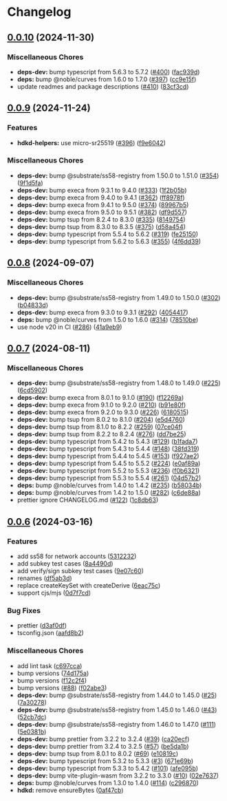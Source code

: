 # Changelog

## [0.0.10](https://github.com/polkadot-labs/hdkd/compare/hdkd-v0.0.9...hdkd-v0.0.10) (2024-11-30)


### Miscellaneous Chores

* **deps-dev:** bump typescript from 5.6.3 to 5.7.2 ([#400](https://github.com/polkadot-labs/hdkd/issues/400)) ([fac939d](https://github.com/polkadot-labs/hdkd/commit/fac939d8dbe7bcd7db9e2fca1c03ab0f1cdb1847))
* **deps:** bump @noble/curves from 1.6.0 to 1.7.0 ([#397](https://github.com/polkadot-labs/hdkd/issues/397)) ([cc9e15f](https://github.com/polkadot-labs/hdkd/commit/cc9e15fbe26b50fb6d59dec63ddd6e4aefa1782d))
* update readmes and package descriptions ([#410](https://github.com/polkadot-labs/hdkd/issues/410)) ([83cf3cd](https://github.com/polkadot-labs/hdkd/commit/83cf3cdc75862f6048269b2f3327ce74ccca905d))

## [0.0.9](https://github.com/polkadot-labs/hdkd/compare/hdkd-v0.0.8...hdkd-v0.0.9) (2024-11-24)


### Features

* **hdkd-helpers:** use micro-sr25519 ([#396](https://github.com/polkadot-labs/hdkd/issues/396)) ([f9e6042](https://github.com/polkadot-labs/hdkd/commit/f9e604294dca10e35ff750e02f92392befb0ab63))


### Miscellaneous Chores

* **deps-dev:** bump @substrate/ss58-registry from 1.50.0 to 1.51.0 ([#354](https://github.com/polkadot-labs/hdkd/issues/354)) ([9f1d5fa](https://github.com/polkadot-labs/hdkd/commit/9f1d5fa668f4dedd769d93dcf205d6ea664d5d4c))
* **deps-dev:** bump execa from 9.3.1 to 9.4.0 ([#333](https://github.com/polkadot-labs/hdkd/issues/333)) ([1f2b05b](https://github.com/polkadot-labs/hdkd/commit/1f2b05b366391099356642a752da2ac454bb2530))
* **deps-dev:** bump execa from 9.4.0 to 9.4.1 ([#362](https://github.com/polkadot-labs/hdkd/issues/362)) ([ff8978f](https://github.com/polkadot-labs/hdkd/commit/ff8978ff15839b123cca7d935239f6cdd24edc27))
* **deps-dev:** bump execa from 9.4.1 to 9.5.0 ([#374](https://github.com/polkadot-labs/hdkd/issues/374)) ([89967b5](https://github.com/polkadot-labs/hdkd/commit/89967b59744b4ef0637fb932c8f309c1c5d5a10b))
* **deps-dev:** bump execa from 9.5.0 to 9.5.1 ([#382](https://github.com/polkadot-labs/hdkd/issues/382)) ([df9d557](https://github.com/polkadot-labs/hdkd/commit/df9d557b65fbcbfa32a27b828d9053f5360227fa))
* **deps-dev:** bump tsup from 8.2.4 to 8.3.0 ([#335](https://github.com/polkadot-labs/hdkd/issues/335)) ([8149754](https://github.com/polkadot-labs/hdkd/commit/8149754188a91b8a1b73824ad1f07f8916d42291))
* **deps-dev:** bump tsup from 8.3.0 to 8.3.5 ([#375](https://github.com/polkadot-labs/hdkd/issues/375)) ([d58a454](https://github.com/polkadot-labs/hdkd/commit/d58a4547af46f0580f64a17bff00ee72dbfebafb))
* **deps-dev:** bump typescript from 5.5.4 to 5.6.2 ([#319](https://github.com/polkadot-labs/hdkd/issues/319)) ([fe25150](https://github.com/polkadot-labs/hdkd/commit/fe25150aa0c0a373de484b8fd55fc41c61145c05))
* **deps-dev:** bump typescript from 5.6.2 to 5.6.3 ([#355](https://github.com/polkadot-labs/hdkd/issues/355)) ([4f6dd39](https://github.com/polkadot-labs/hdkd/commit/4f6dd398c6e17334b48768b3f0d661e8cbc95350))

## [0.0.8](https://github.com/polkadot-labs/hdkd/compare/hdkd-v0.0.7...hdkd-v0.0.8) (2024-09-07)


### Miscellaneous Chores

* **deps-dev:** bump @substrate/ss58-registry from 1.49.0 to 1.50.0 ([#302](https://github.com/polkadot-labs/hdkd/issues/302)) ([b04833d](https://github.com/polkadot-labs/hdkd/commit/b04833d166e70ead4213e7889695418374ea05d4))
* **deps-dev:** bump execa from 9.3.0 to 9.3.1 ([#292](https://github.com/polkadot-labs/hdkd/issues/292)) ([4054417](https://github.com/polkadot-labs/hdkd/commit/4054417eb860750c82822e16636301e55bbf6444))
* **deps:** bump @noble/curves from 1.5.0 to 1.6.0 ([#314](https://github.com/polkadot-labs/hdkd/issues/314)) ([78510be](https://github.com/polkadot-labs/hdkd/commit/78510be0d236f84481ece7bca84d2b097eb44ad5))
* use node v20 in CI ([#286](https://github.com/polkadot-labs/hdkd/issues/286)) ([41a9eb9](https://github.com/polkadot-labs/hdkd/commit/41a9eb96e7eb6f50b0bef829635b3643d2994c7a))

## [0.0.7](https://github.com/polkadot-labs/hdkd/compare/hdkd-v0.0.6...hdkd-v0.0.7) (2024-08-11)


### Miscellaneous Chores

* **deps-dev:** bump @substrate/ss58-registry from 1.48.0 to 1.49.0 ([#225](https://github.com/polkadot-labs/hdkd/issues/225)) ([6cd5902](https://github.com/polkadot-labs/hdkd/commit/6cd59025cd7099a261ea29fb47aa22dac2a94fc6))
* **deps-dev:** bump execa from 8.0.1 to 9.1.0 ([#190](https://github.com/polkadot-labs/hdkd/issues/190)) ([f12269a](https://github.com/polkadot-labs/hdkd/commit/f12269a9f4a37930715215ddcdc52a9f09845a2d))
* **deps-dev:** bump execa from 9.1.0 to 9.2.0 ([#210](https://github.com/polkadot-labs/hdkd/issues/210)) ([b91e80f](https://github.com/polkadot-labs/hdkd/commit/b91e80f67d5b0d646b7f2ec4cc99d35203c0971f))
* **deps-dev:** bump execa from 9.2.0 to 9.3.0 ([#226](https://github.com/polkadot-labs/hdkd/issues/226)) ([6180515](https://github.com/polkadot-labs/hdkd/commit/61805158384a62341dd8bb57990e6a17df61b66c))
* **deps-dev:** bump tsup from 8.0.2 to 8.1.0 ([#204](https://github.com/polkadot-labs/hdkd/issues/204)) ([e5d4760](https://github.com/polkadot-labs/hdkd/commit/e5d4760f01f136a5f471b6c94b051d1deee60fce))
* **deps-dev:** bump tsup from 8.1.0 to 8.2.2 ([#259](https://github.com/polkadot-labs/hdkd/issues/259)) ([07ce04f](https://github.com/polkadot-labs/hdkd/commit/07ce04fa40d42520964014b8bfc6036ef731621c))
* **deps-dev:** bump tsup from 8.2.2 to 8.2.4 ([#276](https://github.com/polkadot-labs/hdkd/issues/276)) ([dd7be25](https://github.com/polkadot-labs/hdkd/commit/dd7be25251897e505e2e8b8c3d3ac1cbd3036b7b))
* **deps-dev:** bump typescript from 5.4.2 to 5.4.3 ([#129](https://github.com/polkadot-labs/hdkd/issues/129)) ([b1fada7](https://github.com/polkadot-labs/hdkd/commit/b1fada7ee311501655170f399d83f651e157a23d))
* **deps-dev:** bump typescript from 5.4.3 to 5.4.4 ([#148](https://github.com/polkadot-labs/hdkd/issues/148)) ([38fd319](https://github.com/polkadot-labs/hdkd/commit/38fd3192b6b4187651ed64c19220be8ece61f3ba))
* **deps-dev:** bump typescript from 5.4.4 to 5.4.5 ([#153](https://github.com/polkadot-labs/hdkd/issues/153)) ([f927ae2](https://github.com/polkadot-labs/hdkd/commit/f927ae2cfa5e0807032a88458e0c61ea9bf2c54c))
* **deps-dev:** bump typescript from 5.4.5 to 5.5.2 ([#224](https://github.com/polkadot-labs/hdkd/issues/224)) ([e0af89a](https://github.com/polkadot-labs/hdkd/commit/e0af89a1b0e9c1af4a537cdef490557edf32ee0a))
* **deps-dev:** bump typescript from 5.5.2 to 5.5.3 ([#236](https://github.com/polkadot-labs/hdkd/issues/236)) ([f0b6321](https://github.com/polkadot-labs/hdkd/commit/f0b6321c0a501fa8dd32f05bac81a825da3cda1e))
* **deps-dev:** bump typescript from 5.5.3 to 5.5.4 ([#261](https://github.com/polkadot-labs/hdkd/issues/261)) ([04d57b2](https://github.com/polkadot-labs/hdkd/commit/04d57b2173fd17e0ebfd6d26039b73807fd5615e))
* **deps:** bump @noble/curves from 1.4.0 to 1.4.2 ([#235](https://github.com/polkadot-labs/hdkd/issues/235)) ([b58034b](https://github.com/polkadot-labs/hdkd/commit/b58034bbb7b4b2f30c440c67137ad26d78ee2af0))
* **deps:** bump @noble/curves from 1.4.2 to 1.5.0 ([#282](https://github.com/polkadot-labs/hdkd/issues/282)) ([c6de88a](https://github.com/polkadot-labs/hdkd/commit/c6de88a796db68960a6b039c6d62ab7ae837e52b))
* prettier ignore CHANGELOG.md ([#122](https://github.com/polkadot-labs/hdkd/issues/122)) ([1c8db63](https://github.com/polkadot-labs/hdkd/commit/1c8db63734300b926619dff87949722a401e2592))

## [0.0.6](https://github.com/polkadot-labs/hdkd/compare/hdkd-v0.0.5...hdkd-v0.0.6) (2024-03-16)


### Features

* add ss58 for network accounts ([5312232](https://github.com/polkadot-labs/hdkd/commit/53122321c0bef8f107b7f2390044dd579240fc38))
* add subkey test cases ([8a4490d](https://github.com/polkadot-labs/hdkd/commit/8a4490d6f8170f04a872ac701caba7c510ba2fc5))
* add verify/sign subkey test cases ([9e07c60](https://github.com/polkadot-labs/hdkd/commit/9e07c603d20f59a1498fa3b1316bf3ea37a9ec73))
* renames ([df5ab3d](https://github.com/polkadot-labs/hdkd/commit/df5ab3db17d2789567b29ef41f25f76adbf800a7))
* replace createKeySet with createDerive ([6eac75c](https://github.com/polkadot-labs/hdkd/commit/6eac75cf28316b215ea5e439ae05c3f2b1578dad))
* support cjs/mjs ([0d7f7cd](https://github.com/polkadot-labs/hdkd/commit/0d7f7cd39ad8392233fde2c04797c42279a5fbec))


### Bug Fixes

* prettier ([d3af0df](https://github.com/polkadot-labs/hdkd/commit/d3af0df9eb9d4fc1c8bf270fb99c2aa84824f1ff))
* tsconfig.json ([aafd8b2](https://github.com/polkadot-labs/hdkd/commit/aafd8b2909d8b9ba60314564b42b66d757c05e79))


### Miscellaneous Chores

* add lint task ([c697cca](https://github.com/polkadot-labs/hdkd/commit/c697ccac01ae2c0b5d916538b9681f9452add992))
* bump versions ([74d175a](https://github.com/polkadot-labs/hdkd/commit/74d175af649ce357ced8f8c3c1cde7179726ad3d))
* bump versions ([f12c2f4](https://github.com/polkadot-labs/hdkd/commit/f12c2f493f8c3b27aa1879ed7f82062f4128c161))
* bump versions ([#88](https://github.com/polkadot-labs/hdkd/issues/88)) ([f02abe3](https://github.com/polkadot-labs/hdkd/commit/f02abe35eb636280e79cd75447f927a6d6074f48))
* **deps-dev:** bump @substrate/ss58-registry from 1.44.0 to 1.45.0 ([#25](https://github.com/polkadot-labs/hdkd/issues/25)) ([7a30278](https://github.com/polkadot-labs/hdkd/commit/7a302780e5e6230fe6e4fcdc4e6602fc3341f7f7))
* **deps-dev:** bump @substrate/ss58-registry from 1.45.0 to 1.46.0 ([#43](https://github.com/polkadot-labs/hdkd/issues/43)) ([52cb7dc](https://github.com/polkadot-labs/hdkd/commit/52cb7dc4b7064e7d73564420a9c1b8b96d973c47))
* **deps-dev:** bump @substrate/ss58-registry from 1.46.0 to 1.47.0 ([#111](https://github.com/polkadot-labs/hdkd/issues/111)) ([5e0381b](https://github.com/polkadot-labs/hdkd/commit/5e0381b777ad9022448ce8b34b3587d190dcb00b))
* **deps-dev:** bump prettier from 3.2.2 to 3.2.4 ([#39](https://github.com/polkadot-labs/hdkd/issues/39)) ([ca20ecf](https://github.com/polkadot-labs/hdkd/commit/ca20ecf734886ae6b9d3968b77631761820130ef))
* **deps-dev:** bump prettier from 3.2.4 to 3.2.5 ([#57](https://github.com/polkadot-labs/hdkd/issues/57)) ([be5da1b](https://github.com/polkadot-labs/hdkd/commit/be5da1b6737ff48c8b021feb2d7f2723e11a9809))
* **deps-dev:** bump tsup from 8.0.1 to 8.0.2 ([#69](https://github.com/polkadot-labs/hdkd/issues/69)) ([e10819c](https://github.com/polkadot-labs/hdkd/commit/e10819c0988cdf105785dd3df5b7c218fc5c96d4))
* **deps-dev:** bump typescript from 5.3.2 to 5.3.3 ([#3](https://github.com/polkadot-labs/hdkd/issues/3)) ([671e69b](https://github.com/polkadot-labs/hdkd/commit/671e69b3f682ce458a76ca18117f714866777db4))
* **deps-dev:** bump typescript from 5.3.3 to 5.4.2 ([#101](https://github.com/polkadot-labs/hdkd/issues/101)) ([afe095b](https://github.com/polkadot-labs/hdkd/commit/afe095b2ab6f6390734725f670e81b26df9f017b))
* **deps-dev:** bump vite-plugin-wasm from 3.2.2 to 3.3.0 ([#10](https://github.com/polkadot-labs/hdkd/issues/10)) ([02e7637](https://github.com/polkadot-labs/hdkd/commit/02e76371f34a788788da7c61092d969cfa843841))
* **deps:** bump @noble/curves from 1.3.0 to 1.4.0 ([#114](https://github.com/polkadot-labs/hdkd/issues/114)) ([c296870](https://github.com/polkadot-labs/hdkd/commit/c2968706dfb299ed41aa09afca1fea34fcb60286))
* **hdkd:** remove ensureBytes ([0af47cb](https://github.com/polkadot-labs/hdkd/commit/0af47cb8293e920f90ecf13c589b207020fae784))
